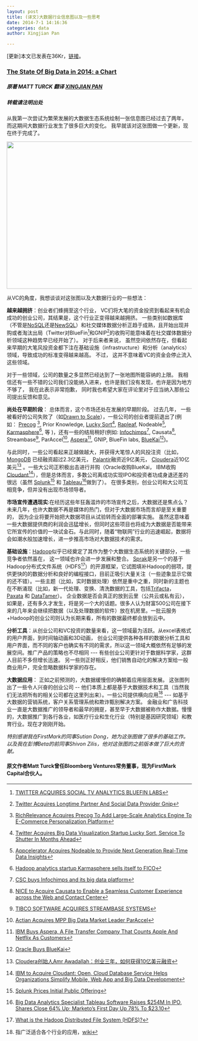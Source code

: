 ```yaml
---
layout: post
title: (译文)大数据行业信息图以及一些思考
date: 2014-7-1 14:16:36
categories: data
author: Xingjian Pan

---
```



[更新]本文已发表在36Kr，[链接](http://www.36kr.com/p/213424.html)。



### [The State Of Big Data in 2014: a Chart](http://mattturck.com/2014/05/11/the-state-of-big-data-in-2014-a-chart/)

##### 原著 MATT TURCK 翻译 [XINGJIAN PAN](http://xingjian.me)

##### 转载请注明出处



从我第一次尝试为繁荣发展的大数据生态系统绘制一张信息图已经过去了两年， 而这期间大数据行业发生了很多巨大的变化。 我早就该对这张图做一个更新，现在终于完成了。


<a href="https://raw.githubusercontent.com/xingjianpan/xingjianpan.github.io/master/_posts/big_data_map.png"><img width="600" height="400" src="https://raw.githubusercontent.com/xingjianpan/xingjianpan.github.io/master/_posts/big_data_map.png"></a>



从VC的角度，我想谈谈对这张图以及大数据行业的一些想法：


**越来越拥挤**：创业者们蜂拥至这个行业， VC们将大笔的资金投资到看起来有机会成功的创业公司，其结果是，这个行业正变得越来越拥挤。 一些类别如数据库（不管是[NoSQL](http://en.wikipedia.org/wiki/NoSQL)还是[NewSQL](http://en.wikipedia.org/wiki/NewSQL)）和社交媒体数据分析正趋于成熟，且开始出现并购或者淘汰出局（Twitter对BlueFin[^BlueFin]和GNIP[^GNIP]的收购可能意味着在社交媒体数据分析领域这种趋势早已经开始了）。 对于后来者来说， 虽然空间依然存在，但看起来早期的大笔风投资金都下注在基础设施（infrastructure）和分析（analytics）领域，导致成功的标准变得越来越高。 不过， 这并不意味着VC的资金会停止流入这些领域。

对于一些领域，公司的数量之多显然已经达到了一张地图所能容纳的上限。 我相信还有一些不错的公司我们没能纳入进来，也许是我们没有发现，也许是因为地方不够了， 我在此表示非常抱歉， 同时我也希望大家在评论里对于应当纳入那些公司提出反馈和意见。


**尚处在早期阶段**： 总体而言，这个市场还处在发展的早期阶段。 过去几年， 一些被看好的公司失败了（如[Drawn to Scale](http://drawntoscale.com/)），一些公司的创业者提前退出了(例如： [Precog](http://precog.com/) [^Precog], Prior Knowledge, [Lucky Sort](http://luckysort.com/)[^LuckySort], [Rapleaf](https://www.rapleaf.com/), Nodeable[^Nodeable], [Karmasphere](http://www.karmasphere.com/)[^Karmasphere], 等 )，还有一些的结局稍好(例如: [Infochimps](http://www.infochimps.com/)[^Infochimps], Causata[^Causata], Streambase[^Streambase], ParAccel[^ParAccel], [Aspera](http://asperasoft.com/)[^Aspera], GNIP, BlueFin labs, [BlueKai](http://bluekai.com/)[^BlueKai])。

与此同时，一些公司看起来正越做越大，并获得大笔惊人的风投注资（比如， [MongoDB](http://www.mongodb.org/) 已经融资超过2.3亿美元， [Palantir](http://www.palantir.com/)融资近9亿美元， [Cloudera](http://www.cloudera.com/content/cloudera/en/home.html)近10亿美元[^Cloudera] 。一些大公司正积极出击进行并购（Oracle收购BlueKai， IBM收购[Cloudant](https://cloudant.com/)[^Cloudant]），但是总体而言，多数公司离成功实现IPO和投资者功成身退还差的很远（虽然 [Splunk](http://www.splunk.com/?r=header)[^Splunk] 和 [Tableau](http://www.tableausoftware.com/)[^Tableau]做到了）。 在很多类别，创业公司和大公司互相竞争，但并没有出现市场领导者。


**市场宣传遭遇现实**:在经历这些年狂轰滥炸的市场宣传之后，大数据还是焦点么？未来几年，也许大数据不再是媒体的热门，但对于大数据市场而言却是至关重要的， 因为企业将要开始把大数据项目从试验转而全面的部署实施。 虽然这意味着一些大数据提供商的利润会迅猛增长，但同时这些项目也将成为大数据是否能带来它所宣传的价值的一块试金石。与此同时，随着“物联网”行业的迅速崛起，数据将会如潮水般加速增长，进一步推高市场对大数据技术的需求。


**基础设施**：[Hadoop](http://hadoop.apache.org/)似乎已经奠定了其作为整个大数据生态系统的关键部分，一些竞争者依然虽在， 这一领域也许会进一步发展和整合。 [Sprak](http://spark.apache.org/)是另一个的基于Hadoop分布式文件系统（HDFS[^HDFS]）的开源框架，它试图填补Hadoop的弱项，提供更快的的数据分析和良好的编程接口，目前正吸引大量关注（一些迹象显示它做的还不错）。一些主题（比如，实时数据处理）依然是重中之重，同时新的主题也在不断涌现（比如，新一代处理、变换、清洗数据的工具，包括[Trifacta](http://www.trifacta.com/)， [Paxata](http://www.paxata.com/) 和 [DataTamer](http://www.tamr.com/)）。 企业数据是否会真正的放到云里（公共云或私有云），如果是，还有多久才发生，将是另一个大的话题。很多人认为财富500公司在接下来的几年来会继续把数据（以及处理数据的软件）放在机房里。一批云服务+Hadoop的创业公司则认为长期来看，所有的数据最终都会放到云中。


**分析工具**：从创业公司和VC投资的数量来看，这一领域最为活跃。从excel表格式的用户界面，到时间轴动画和3D动画， 创业公司提供各种各样的数据分析工具和用户界面，而不同的客户也确实有不同的需求，所以这一领域大概依然有足够的发展空间。推广产品的策略也不尽相同 --- 有些创业公司更针对于数据科学家，这群人目前不多但增长迅速。 另一些则正好相反，他们销售自动化的解决方案给一般商业用户，完全忽略数据科学家的存在。

**大数据应用**： 正如之前预测的，大数据缓慢但的确朝着应用层面发展。 这张图列出了一些令人兴奋的创业公司 -- 他们本质上都是基于大数据技术和工具（当然我们无法把所有的相关公司都在这里列出来）。一些公司提供横向应用[^Horizontal] --- 如基于大数据的营销系统，客户关系管理系统和欺诈甄别解决方案。 金融业和广告科技业一直是大数据推广的领导者和最早的拥趸，甚至早于大数据被称作大数据。慢慢的，大数据推广到各行各业，如医疗行业和生化行业（特别是基因研究领域）和教育行业。现在才刚刚开始。

*特别感谢我在FirstMark的同事Sutian Dong，她为这张图做了很多的基础工作。以及我在彭博Beta的前同事Shivon Zilis，他对这张图的之前版本做了巨大的贡献。*



#### 原文作者Matt Turck曾任Bloomberg Ventures常务董事，现为FirstMark Capital合伙人。


[^BlueFin]: [TWITTER ACQUIRES SOCIAL TV ANALYTICS BLUEFIN LABS](http://www.fastcompany.com/3005470/twitter-acquires-social-tv-analytics-bluefin-labs)
[^GNIP]:[Twitter Acquires Longtime Partner And Social Data Provider Gnip](http://techcrunch.com/2014/04/15/twitter-acquires-longtime-partner-and-social-data-analytics-provider-gnip/)
[^Precog]:[RichRelevance Acquires Precog To Add Large-Scale Analytics Engine To E-Commerce Personalization Platform](http://techcrunch.com/2013/08/14/richrelevance-acquires-precog-to-add-large-scale-analytics-engine-to-e-commerce-personalization-platform/)
[^LuckySort]:[Twitter Acquires Big Data Visualization Startup Lucky Sort, Service To Shutter In Months Ahead](http://techcrunch.com/2013/05/13/twitter-acquires-big-data-visualization-startup-lucky-sort-service-to-shutter-in-months-ahead/)
[^Nodeable]:[Appcelerator Acquires Nodeable to Provide Next Generation Real-Time Data Insights](http://www.appcelerator.com/press-releases/appcelerator-acquires-nodeable-real-time-mobile-analytics/)
[^Karmasphere]:[Hadoop analytics startup Karmasphere sells itself to FICO](http://gigaom.com/2014/04/17/hadoop-analytics-startup-karmasphere-sells-itself-to-fico/)
[^Infochimps]:[CSC buys Infochimps and its big data platform](http://gigaom.com/2013/08/07/csc-buys-infochimps-and-its-big-data-platform/)
[^Causata]:[NICE to Acquire Causata to Enable a Seamless Customer Experience across the Web and Contact Center](http://www.nice.com/nice-acquire-causata-enable-seamless-customer-experience-across-web-and-contact-center)
[^Streambase]:[TIBCO SOFTWARE ACQUIRES STREAMBASE SYSTEMS](http://www.tibco.com/company/news/releases/2013/press1274.jsp)
[^ParAccel]:[Actian Acquires MPP Big Data Market Leader ParAccel](http://www.actian.com/company/news-and-events/press-releases/actian-paraccel/)
[^Aspera]:[IBM Buys Aspera, A File Transfer Company That Counts Apple And Netflix As Customers](http://techcrunch.com/2013/12/19/ibm-buys-aspera-a-file-transfer-company-that-counts-apple-and-netflix-as-customers/)
[^BlueKai]:[Oracle Buys BlueKai](http://www.oracle.com/us/corporate/press/2150812)
[^Cloudera]:[Cloudera创始人Amr Awadallah：创业三年，如何获得10亿美元融资](http://www.csdn.net/article/2012-04-25/2805001)
[^Cloudant]:[IBM to Acquire Cloudant: Open, Cloud Database Service Helps Organizations Simplify Mobile, Web App and Big Data Development](http://www-03.ibm.com/press/us/en/pressrelease/43238.wss)
[^Tableau]:[Big Data Analytics Specialist Tableau Software Raises $254M In IPO, Shares Close 64% Up; Marketo’s First Day Up 78% To $23.10](http://techcrunch.com/2013/05/17/big-data-visualization-goes-public-tableau-software-raises-254m-as-shares-pop-58-while-marketo-raises-85m/)
[^Splunk]:[Splunk Prices Initial Public Offering](http://www.splunk.com/view/splunk-prices-initial-public-offering/SP-CAAAGW7)
[^HDFS]:[What is the Hadoop Distributed File System (HDFS)?](http://www-01.ibm.com/software/data/infosphere/hadoop/hdfs/)
[^Horizontal]:指广泛适合各个行业的应用，[wiki](http://en.wikipedia.org/wiki/Horizontal_market_software)